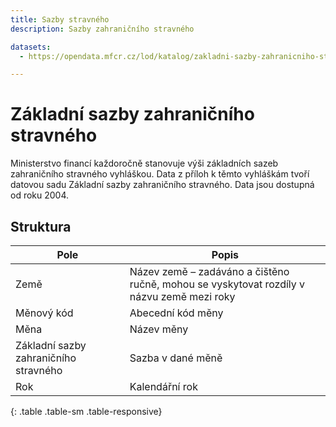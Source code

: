 ```yaml
---
title: Sazby stravného
description: Sazby zahraničního stravného

datasets:
  - https://opendata.mfcr.cz/lod/katalog/zakladni-sazby-zahranicniho-stravneho

---
```


# Základní sazby zahraničního stravného

Ministerstvo financí každoročně stanovuje výši základních sazeb zahraničního stravného vyhláškou. Data z příloh k těmto vyhláškám tvoří datovou sadu Základní sazby zahraničního stravného. Data jsou dostupná od roku 2004.

## Struktura

| Pole                                  | Popis                                                                                     |
|---------------------------------------|-------------------------------------------------------------------------------------------|
| Země                                  | Název země – zadáváno a čištěno ručně, mohou se vyskytovat rozdíly v názvu země mezi roky |
| Měnový kód                            | Abecední kód měny                                                                         |
| Měna                                  | Název měny                                                                                |
| Základní sazby zahraničního stravného | Sazba v dané měně                                                                         |
| Rok                                   | Kalendářní rok                                                                            |
{: .table .table-sm .table-responsive}
